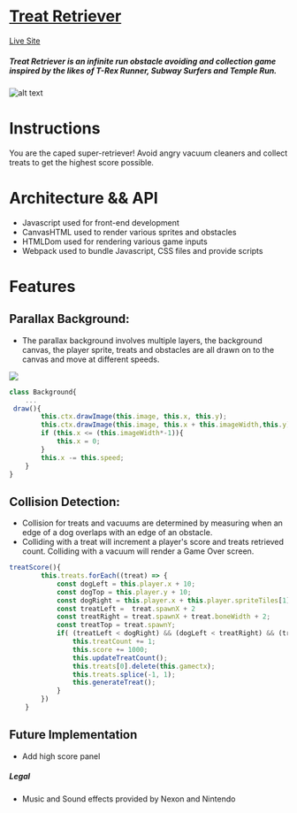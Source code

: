 # [Treat Retriever](https://melodyluo.com/Treat-Retriever/ "Treat Retriever")

[Live Site](https://melodyluo.com/Treat-Retriever/ "Treat Retriever")

##### Treat Retriever is an infinite run obstacle avoiding and collection game inspired by the likes of T-Rex Runner, Subway Surfers and Temple Run.
![alt text](https://bumblr-dev.s3.us-east-2.amazonaws.com/Screen+Shot+2020-04-29+at+9.07.25+PM.jpg "Treat Retriever")
# Instructions
You are the caped super-retriever! Avoid angry vacuum cleaners and collect treats to get the highest score possible.
# Architecture && API
- Javascript used for front-end development
- CanvasHTML used to render various sprites and obstacles
- HTMLDom used for rendering various game inputs
- Webpack used to bundle Javascript, CSS files and provide scripts
# Features
## Parallax Background:
- The parallax background involves multiple layers, the background canvas, the player sprite, treats and obstacles are all drawn on to the canvas and move at different speeds.

<img src="./assets/parallax.gif?raw=true" ></img>

```javascript
class Background{
    ...
 draw(){
        this.ctx.drawImage(this.image, this.x, this.y);
        this.ctx.drawImage(this.image, this.x + this.imageWidth,this.y);
        if (this.x <= (this.imageWidth*-1)){
            this.x = 0;
        } 
        this.x -= this.speed;
    }
}
```

## Collision Detection:
- Collision for treats and vacuums are determined by measuring when an edge of a dog overlaps with an edge of an obstacle.
- Colliding with a treat will increment a player's score and treats retrieved count. Colliding with a vacuum will render a Game Over screen.
```javascript
treatScore(){
        this.treats.forEach((treat) => {
            const dogLeft = this.player.x + 10;
            const dogTop = this.player.y + 10;
            const dogRight = this.player.x + this.player.spriteTiles[1].w;
            const treatLeft =  treat.spawnX + 2
            const treatRight = treat.spawnX + treat.boneWidth + 2;
            const treatTop = treat.spawnY;
            if( (treatLeft < dogRight) && (dogLeft < treatRight) && (treatTop >= dogTop)) {
                this.treatCount += 1;
                this.score += 1000;
                this.updateTreatCount();
                this.treats[0].delete(this.gamectx);
                this.treats.splice(-1, 1);
                this.generateTreat();
            }
        }) 
    }
```

## Future Implementation
- Add high score panel

##### Legal
- Music and Sound effects provided by Nexon and Nintendo

